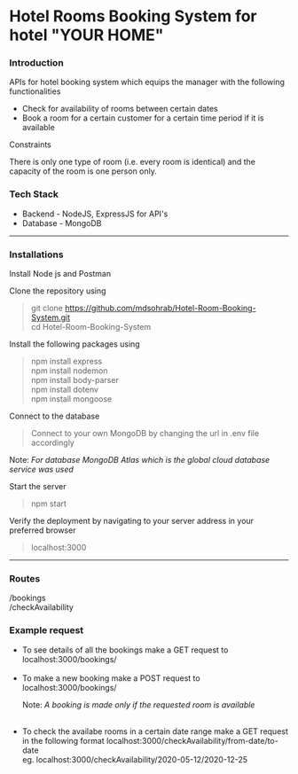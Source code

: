 <body>
<h1> Hotel Rooms Booking System for hotel "YOUR HOME" </h1>

<h3>Introduction</h3>
<p> APIs for hotel booking system which equips the manager with the following functionalities</p>
<ul>
  <li>Check for availability of rooms between certain dates</li>
  <li>Book a room for a certain customer for a certain time period if it is available</li>
</ul>
<p>Constraints</p>
There is only one type of room (i.e. every room is identical) and the capacity of the room is one person only.

<h3>Tech Stack</h3>
<ul>
  <li>Backend - NodeJS, ExpressJS for API's</li>
  <li>Database - MongoDB</li>
</ul>
<hr>
<h3>Installations</h3>

Install Node js and Postman <br>

Clone the repository using<br>
>git clone https://github.com/mdsohrab/Hotel-Room-Booking-System.git <br>
>cd Hotel-Room-Booking-System <br>

Install the following packages using<br>
>npm install express<br>
>npm install nodemon<br>
>npm install body-parser<br>
>npm install dotenv <br>
>npm install mongoose <br>

Connect to the database <br>
>Connect to your own MongoDB by changing the url in .env file accordingly <br>

<p>Note: <i>For database MongoDB Atlas which is the global cloud database service was used</i></p>

Start the server<br>
>npm start<br>

Verify the deployment by navigating to your server address in your preferred browser<br>
>localhost:3000<br>

<hr>
<h3>Routes</h3>
/bookings <br>
/checkAvailability <br>

<h3>Example request</h3>
<ul>
  <li>
    To see details of all the bookings make a GET request to localhost:3000/bookings/
  </li><br>
  <li>
    To make a new booking make a POST request to localhost:3000/bookings/
    <p>Note:<i> A booking is made only if the requested room is available</i></p>
  </li><br>
  <li>
    To check the availabe rooms in a certain date range make a GET request in the following format localhost:3000/checkAvailability/from-date/to-date<br>eg. localhost:3000/checkAvailability/2020-05-12/2020-12-25
  </li>
</ul>
</body>
